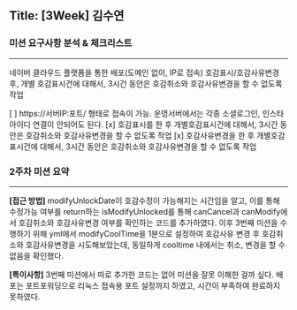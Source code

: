 ## Title: [3Week] 김수연

### 미션 요구사항 분석 & 체크리스트

---
네이버 클라우드 플랫폼을 통한 배포(도메인 없이, IP로 접속)
호감표시/호감사유변경 후, 개별 호감표시건에 대해서, 3시간 동안은 호감취소와 호감사유변경을 할 수 없도록 작업

[ ] https://서버IP:포트/ 형태로 접속이 가능. 운영서버에서는 각종 소셜로그인, 인스타 아이디 연결이 안되어도 된다.
[x] 호감표시를 한 후 개별호감표시건에 대해서, 3시간 동안은 호감취소와 호감사유변경을 할 수 없도록 작업
[x] 호감사유변경을 한 후 개별호감표시건에 대해서, 3시간 동안은 호감취소와 호감사유변경을 할 수 없도록 작업

### 2주차 미션 요약

---

**[접근 방법]**
modifyUnlockDate이 호감수정이 가능해지는 시간임을 알고, 이를 통해 수정가능 여부를 return하는 isModifyUnlocked를 통해 canCancel과 canModify에서 호감취소와 호감사유변경 여부를 확인하는 코드를 추가하였다.
이후 3번째 미션을 수행하기 위해 yml에서 modifyCoolTime을 1분으로 설정하여 호감사유 변경 후 호감취소와 호감사유변경을 시도해보았는데, 동일하게 cooltime 내에서는 취소, 변경을 할 수 없음을 확인했다.

**[특이사항]**
3번째 미션에서 따로 추가한 코드는 없어 미션을 잘못 이해한 걸까 싶다.
배포는 포트포워딩으로 리눅스 접속용 포트 설정까지 하였고, 시간이 부족하여 완료하지 못하였다.